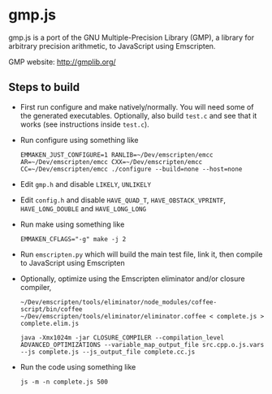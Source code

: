 gmp.js
======

gmp.js is a port of the GNU Multiple-Precision Library (GMP), a library
for arbitrary precision arithmetic, to JavaScript using Emscripten.

GMP website: http://gmplib.org/


Steps to build
--------------

* First run configure and make natively/normally. You will need some
  of the generated executables. Optionally, also build ``test.c`` and see
  that it works (see instructions inside ``test.c``).

* Run configure using something like

      EMMAKEN_JUST_CONFIGURE=1 RANLIB=~/Dev/emscripten/emcc AR=~/Dev/emscripten/emcc CXX=~/Dev/emscripten/emcc CC=~/Dev/emscripten/emcc ./configure --build=none --host=none

* Edit ``gmp.h`` and disable ``LIKELY``, ``UNLIKELY``

* Edit ``config.h`` and disable ``HAVE_QUAD_T``, ``HAVE_OBSTACK_VPRINTF``, ``HAVE_LONG_DOUBLE`` and ``HAVE_LONG_LONG``

* Run make using something like

      EMMAKEN_CFLAGS="-g" make -j 2

* Run ``emscripten.py`` which will build the main test file, link it, then
  compile to JavaScript using Emscripten

* Optionally, optimize using the Emscripten eliminator and/or closure compiler,

      ~/Dev/emscripten/tools/eliminator/node_modules/coffee-script/bin/coffee ~/Dev/emscripten/tools/eliminator/eliminator.coffee < complete.js > complete.elim.js

      java -Xmx1024m -jar CLOSURE_COMPILER --compilation_level ADVANCED_OPTIMIZATIONS --variable_map_output_file src.cpp.o.js.vars --js complete.js --js_output_file complete.cc.js

* Run the code using something like

      js -m -n complete.js 500

